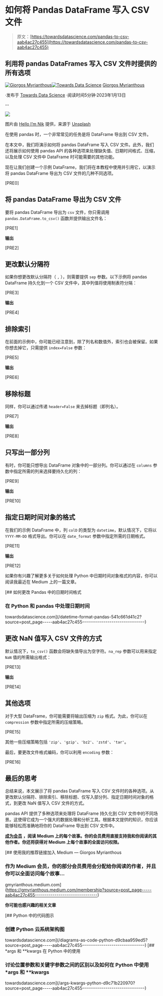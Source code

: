 # 如何将 Pandas DataFrame 写入 CSV 文件

> 原文：[https://towardsdatascience.com/pandas-to-csv-aab4ac27c455](https://towardsdatascience.com/pandas-to-csv-aab4ac27c455)

## 利用将 pandas DataFrames 写入 CSV 文件时提供的所有选项

[](https://gmyrianthous.medium.com/?source=post_page-----aab4ac27c455--------------------------------)[![Giorgos Myrianthous](../Images/ff4b116e4fb9a095ce45eb064fde5af3.png)](https://gmyrianthous.medium.com/?source=post_page-----aab4ac27c455--------------------------------)[](https://towardsdatascience.com/?source=post_page-----aab4ac27c455--------------------------------)[![Towards Data Science](../Images/a6ff2676ffcc0c7aad8aaf1d79379785.png)](https://towardsdatascience.com/?source=post_page-----aab4ac27c455--------------------------------) [Giorgos Myrianthous](https://gmyrianthous.medium.com/?source=post_page-----aab4ac27c455--------------------------------)

·发布于 [Towards Data Science](https://towardsdatascience.com/?source=post_page-----aab4ac27c455--------------------------------) ·阅读时间5分钟·2023年1月13日

--

![](../Images/881b8b4f1e7bf014f76b61f5f78e7900.png)

图片由 [Hello I’m Nik](https://unsplash.com/fr/@helloimnik?utm_source=unsplash&utm_medium=referral&utm_content=creditCopyText) 提供，来源于 [Unsplash](https://unsplash.com/photos/l4ADb9OVqTY?utm_source=unsplash&utm_medium=referral&utm_content=creditCopyText)

在使用 pandas 时，一个非常常见的任务是将 DataFrame 导出到 CSV 文件。

在本文中，我们将演示如何将 pandas DataFrame 写入 CSV 文件。此外，我们还将展示如何使用 pandas API 的各种选项来处理缺失值、日期时间格式、压缩，以及处理 CSV 文件中 DataFrame 时可能需要的其他功能。

现在让我们创建一个示例 DataFrame，我们将在本教程中使用并引用它，以演示将 pandas DataFrame 导出为 CSV 文件的几种不同选项。

[PRE0]

## 将 pandas DataFrame 导出为 CSV 文件

要将 pandas DataFrame 导出为 `csv` 文件，你只需调用 `pandas.DataFrame.to_csv()` 函数并提供输出文件名：

[PRE1]

**输出**

[PRE2]

## 更改默认分隔符

如果你想更改默认分隔符（ `,` ），则需要提供 `sep` 参数。以下示例将 pandas DataFrame 持久化到一个 CSV 文件中，其中列值将使用制表符分隔：

[PRE3]

**输出**

[PRE4]

## 排除索引

在前面的示例中，你可能已经注意到，除了列名和数值外，索引也会被保留。如果你想去掉它，只需提供 `index=False` 参数：

[PRE5]

**输出**

[PRE6]

## 移除标题

同样，你可以通过传递 `header=False` 来去掉标题（即列名）。

[PRE7]

**输出**

[PRE8]

## 只写出一部分列

有时，你可能只想导出 DataFrame 对象中的一部分列。你可以通过在 `columns` 参数中指定所需的列来选择要持久化的列：

[PRE9]

**输出**

[PRE10]

## 指定日期时间对象的格式

在我们的示例 DataFrame 中，列 `colD` 的类型为 `datetime`，默认情况下，它将以 `YYYY-MM-DD` 格式导出。你可以在 `date_format` 参数中指定所需的日期格式。

[PRE11]

**输出**

[PRE12]

如果你有兴趣了解更多关于如何处理 Python 中日期时间对象格式的内容，你可以阅读我最近在 Medium 上的一篇文章。

[](/datetime-format-pandas-541c661d41c2?source=post_page-----aab4ac27c455--------------------------------) [## 如何更改 Pandas 中的日期时间格式

### 在 Python 和 pandas 中处理日期时间

towardsdatascience.com](/datetime-format-pandas-541c661d41c2?source=post_page-----aab4ac27c455--------------------------------)

## 更改 NaN 值写入 CSV 文件的方式

默认情况下，`to_csv()` 函数会将缺失值导出为空字符。`na_rep` 参数可以用来指定 `NaN` 值的所需输出格式：

[PRE13]

**输出**

[PRE14]

## 其他选项

对于大型 DataFrame，你可能需要将输出压缩为 `zip` 格式。为此，你可以在 `compression` 参数中指定所需的压缩策略。

[PRE15]

其他一些压缩策略包括 `'zip'`、`'gzip'`、`'bz2'`、`'zstd'`、`'tar'`。

最后，要更改文件格式编码，你可以利用 `encoding` 参数：

[PRE16]

## 最后的思考

总结来说，本文展示了将 pandas DataFrame 写入 CSV 文件时的各种选项。从更改默认分隔符、排除索引、移除标题、仅写入部分列、指定日期时间对象的格式，到更改 NaN 值写入 CSV 文件的方式。

pandas API 提供了多种选项来处理将 DataFrame 持久化到 CSV 文件中的不同场景。这使得它成为一个强大的数据处理和分析工具。根据本文提供的知识，你应该能够轻松而准确地将你的 DataFrame 导出到 CSV 文件中。

[**成为会员**](https://gmyrianthous.medium.com/membership) **，阅读 Medium 上的每个故事。你的会员费用直接支持我和你阅读的其他作者。你还将获得对 Medium 上每个故事的全面访问权限。**

[](https://gmyrianthous.medium.com/membership?source=post_page-----aab4ac27c455--------------------------------) [## 使用我的推荐链接加入 Medium — Giorgos Myrianthous

### 作为 Medium 会员，你的部分会员费用会分配给你阅读的作者，并且你可以全面访问每个故事…

gmyrianthous.medium.com](https://gmyrianthous.medium.com/membership?source=post_page-----aab4ac27c455--------------------------------)

**你可能也感兴趣的相关文章**

[](/diagrams-as-code-python-d9cbaa959ed5?source=post_page-----aab4ac27c455--------------------------------) [## Python 中的代码图示

### 创建 Python 云系统架构图

towardsdatascience.com](/diagrams-as-code-python-d9cbaa959ed5?source=post_page-----aab4ac27c455--------------------------------) [](/args-kwargs-python-d9c71b220970?source=post_page-----aab4ac27c455--------------------------------) [## *args 和 **kwargs 在 Python 中的使用

### 讨论位置参数和关键字参数之间的区别以及如何在 Python 中使用 *args 和 **kwargs

towardsdatascience.com](/args-kwargs-python-d9c71b220970?source=post_page-----aab4ac27c455--------------------------------)
